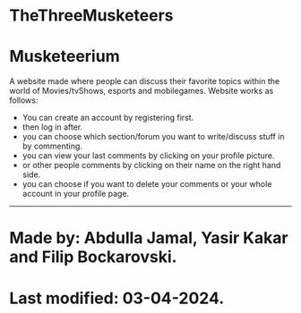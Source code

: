 # TheThreeMusketeers 
# Musketeerium 
A website made where people can discuss their favorite topics within the world of Movies/tvShows, esports and mobilegames.
Website works as follows:
- You can create an account by registering first.
- then log in after.
- you can choose which section/forum you want to write/discuss stuff in by commenting.
- you can view your last comments by clicking on your profile picture.
- or other people comments by clicking on their name on the right hand side.
- you can choose if you want to delete your comments or your whole account in your profile page.
- -----------------------------------------------------------------------------------------------
# Made by: Abdulla Jamal, Yasir Kakar and Filip Bockarovski.
# Last modified: 03-04-2024.
